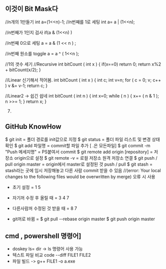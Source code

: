 ## 이것이 Bit Mask다
//n개의 1만들기
int a=(1<<n)-1;
//n번째를 1로 세팅
int a= a | (1<<n);

//n번째가 1인지 검사
if(a & (1<<n) )

//n번째 0으로 세팅
a = a & (1 << n ) ;

//n번째 원소를 toggle
a = a ^ ( 1<<n );

//1의 갯수 세기
//Recursive
   int bitCount ( int x ) {
   if(x==0) return 0;
   return x%2 + bitCount(x/2);
}

   //Linear 신기해서 적어봄.
   int bitCount ( int x ) {
   int c;
   int v=n;
   for ( c = 0; v; c++ )  v &= v-1;
   return c;
}

   //Linear2 -> 쉽긴 쉽네
   int bitCount ( int n ) {
   int x=0;
   while ( n ) {
      x+= ( n & 1 );
      n >>= 1;
   }
   return x;
}

7. 

## GitHub KnowHow
   $ git init = 폴더 경로를 init값으로 지정
   $ git status = 폴더 파일 리스트 및 변경 상태 확인
   $ git add 파일명  = commit할 파일 추가 [ .은 모든파일]
   $ git commit -m "Push 메세지명" = PS붙여서 commit
   $ git remote add origin [repository] = 저장소 origin으로 설정
   $ git remote -v = 로컬 저장소 원격 저장소 연결
   $ git push / pull origin master = origin에서 master로 설정된 것 push / pull
   $ git stash = stash라는 곳에 임시 저장해놓고 다른 사람 commit 받을 수 있음
   //(error: Your local changes to the following files would be overwritten by merge) 오류 시 사용

- 초기 설정 = 1 5

- 자기꺼 수정 후 올릴 때 = 3 4 7

- 다른사람꺼 수정된 것 받을 때 = 8 7

- git꺼로 바뀜 = $ git pull --rebase origin master
                    $ git push origin master


## cmd , powershell 명령어]
- doskey ls= dir -> ls 명령어 사용 가능
- 텍스트 파일 비교 code --diff FILE1 FILE2
- 파일 빌드 -> g++ FILE1 -o a.exe
